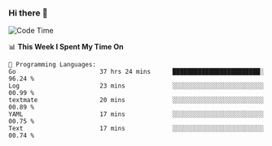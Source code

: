 ### Hi there 👋

<!--
**CrazyCollin/crazycollin** is a ✨ _special_ ✨ repository because its `README.md` (this file) appears on your GitHub profile.

Here are some ideas to get you started:

- 🔭 I’m currently working on ...
- 🌱 I’m currently learning ...
- 👯 I’m looking to collaborate on ...
- 🤔 I’m looking for help with ...
- 💬 Ask me about ...
- 📫 How to reach me: ...
- 😄 Pronouns: ...
- ⚡ Fun fact: ...
-->

<!--START_SECTION:waka-->
![Code Time](http://img.shields.io/badge/Code%20Time-1%2C600%20hrs%206%20mins-blue)

📊 **This Week I Spent My Time On** 

```text
💬 Programming Languages: 
Go                       37 hrs 24 mins      ████████████████████████░   96.24 % 
Log                      23 mins             ░░░░░░░░░░░░░░░░░░░░░░░░░   00.99 % 
textmate                 20 mins             ░░░░░░░░░░░░░░░░░░░░░░░░░   00.89 % 
YAML                     17 mins             ░░░░░░░░░░░░░░░░░░░░░░░░░   00.75 % 
Text                     17 mins             ░░░░░░░░░░░░░░░░░░░░░░░░░   00.74 % 
```


<!--END_SECTION:waka-->
